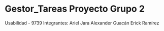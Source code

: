 # Gestor_Tareas Proyecto Grupo 2
Usabilidad - 9739
Integrantes:
  Ariel Jara
  Alexander Guacán
  Erick Ramírez
